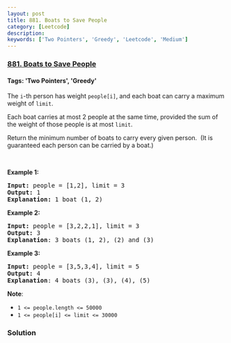 ```yaml
---
layout: post
title: 881. Boats to Save People
category: [Leetcode]
description: 
keywords: ['Two Pointers', 'Greedy', 'Leetcode', 'Medium']
---
```

### [881. Boats to Save People](https://leetcode.com/problems/boats-to-save-people)

#### Tags: 'Two Pointers', 'Greedy'

<div class="content__u3I1 question-content__JfgR"><div><p>The <code>i</code>-th person has weight <code>people[i]</code>, and each boat can carry a maximum weight of <code>limit</code>.</p>
<p>Each boat carries at most 2 people at the same time, provided the sum of the weight of those people is at most <code>limit</code>.</p>
<p>Return the minimum number of boats to carry every given person.  (It is guaranteed each person can be carried by a boat.)</p>
<p> </p>
<div>
<p><strong>Example 1:</strong></p>
<pre><strong>Input: </strong>people = <span id="example-input-1-1">[1,2]</span>, limit = <span id="example-input-1-2">3</span>
<strong>Output: </strong><span id="example-output-1">1</span>
<strong>Explanation: </strong>1 boat (1, 2)
</pre>
<div>
<p><strong>Example 2:</strong></p>
<pre><strong>Input: </strong>people = <span id="example-input-2-1">[3,2,2,1]</span>, limit = <span id="example-input-2-2">3</span>
<strong>Output: </strong><span id="example-output-2">3</span>
<strong>Explanation</strong>: 3 boats (1, 2), (2) and (3)
</pre>
<div>
<p><strong>Example 3:</strong></p>
<pre><strong>Input: </strong>people = <span id="example-input-3-1">[3,5,3,4]</span>, limit = <span id="example-input-3-2">5</span>
<strong>Output: </strong><span id="example-output-3">4</span>
<strong>Explanation</strong>: 4 boats (3), (3), (4), (5)</pre>
<p><strong>Note</strong>:</p>
<ul>
<li><code>1 &lt;= people.length &lt;= 50000</code></li>
<li><code>1 &lt;= people[i] &lt;= limit &lt;= 30000</code></li>
</ul>
</div>
</div>
</div>
</div></div>

### Solution
